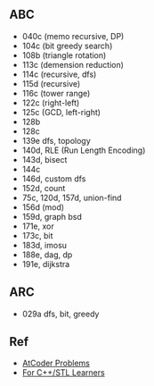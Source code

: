 ## ABC
- 040c (memo recursive, DP)
- 104c (bit greedy search)
- 108b (triangle rotation)
- 113c (demension reduction)
- 114c (recursive, dfs)
- 115d (recursive)
- 116c (tower range)
- 122c (right-left)
- 125c (GCD, left-right)
- 128b
- 128c
- 139e dfs, topology
- 140d, RLE (Run Length Encoding)
- 143d, bisect
- 144c
- 146d, custom dfs
- 152d, count
- 75c, 120d, 157d, union-find
- 156d (mod)
- 159d, graph bsd
- 171e, xor
- 173c, bit
- 183d, imosu
- 188e, dag, dp
- 191e, dijkstra

## ARC
- 029a dfs, bit, greedy

## Ref
- [AtCoder Problems](https://img.atcoder.jp/arc086/editorial.pdf)
- [For C++/STL Learners](http://vivi.dyndns.org/tech/cpp/cpp.html)
